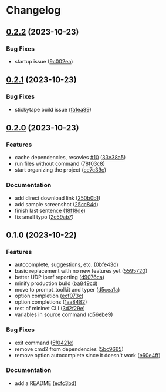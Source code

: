 # Changelog

## [0.2.2](https://github.com/oplik0/mn2/compare/v0.2.1...v0.2.2) (2023-10-23)


### Bug Fixes

* startup issue ([9c002ea](https://github.com/oplik0/mn2/commit/9c002ea14078ef2a25de0bae624318bcb4b641a5))

## [0.2.1](https://github.com/oplik0/mn2/compare/v0.2.0...v0.2.1) (2023-10-23)


### Bug Fixes

* stickytape build issue ([fa1ea89](https://github.com/oplik0/mn2/commit/fa1ea8905630317292b7654f2512ab5185559b64))

## [0.2.0](https://github.com/oplik0/mn2/compare/v0.1.0...v0.2.0) (2023-10-23)


### Features

* cache dependencies, resovles [#10](https://github.com/oplik0/mn2/issues/10) ([33e38a5](https://github.com/oplik0/mn2/commit/33e38a50b75dd2ad0f78a0ab77383736147c40a9))
* run files without command ([78f03c8](https://github.com/oplik0/mn2/commit/78f03c8b934505cc3578901da508a7653877bea4))
* start organizing the project ([ce7c39c](https://github.com/oplik0/mn2/commit/ce7c39c93ef3c826951b75ccea7a3b6592c29f88))


### Documentation

* add direct download link ([250b0b1](https://github.com/oplik0/mn2/commit/250b0b16bb5687187a3e38e7d43336b2d4dd9daa))
* add sample screenshot ([25cc84d](https://github.com/oplik0/mn2/commit/25cc84db9aa5f1e2c8da37043336eea721391fa9))
* finish last sentence ([18f18de](https://github.com/oplik0/mn2/commit/18f18de23bec634aeea2f6bb27b786873980dc36))
* fix small typo ([2e59ab7](https://github.com/oplik0/mn2/commit/2e59ab7412b2e23e59a49ad06048864c638c8788))

## 0.1.0 (2023-10-22)


### Features

* autocomplete, suggestions, etc. ([0bfe43d](https://github.com/oplik0/mn2/commit/0bfe43d973767f2f8b5a3e246801150f36400a2c))
* basic replacement with no new features yet ([5595720](https://github.com/oplik0/mn2/commit/5595720c5563a90de054f11c297a9a3782a3bf02))
* better UDP iperf reporting ([d9076ca](https://github.com/oplik0/mn2/commit/d9076ca43633a3ea8e925d9ab7f6311bf96df1eb))
* minify production build ([ba849cd](https://github.com/oplik0/mn2/commit/ba849cd4830fe640c9c842aef848d3ac327bad64))
* move to prompt_toolkit and typer ([d5cea1a](https://github.com/oplik0/mn2/commit/d5cea1a92384928e8476e52f6ad4204be82c80d0))
* option completion ([ecf073c](https://github.com/oplik0/mn2/commit/ecf073c8007c96df26f7f47b7f42ae3fa8ca80a1))
* option completions ([1aa8482](https://github.com/oplik0/mn2/commit/1aa848261f3fb52ab48fd84038df129fa6a28fd4))
* rest of mininet CLI ([3d2f29e](https://github.com/oplik0/mn2/commit/3d2f29e6b748e11fac89d7015e8fd6b934f6ca01))
* variables in source command ([d56ebe9](https://github.com/oplik0/mn2/commit/d56ebe98a5eaa057ba737ae860cccfad5a19aa21))


### Bug Fixes

* exit command ([5f0421e](https://github.com/oplik0/mn2/commit/5f0421e1ca6ed85c8ad5f7321f71ebf9d3e38fa5))
* remove cmd2 from dependencies ([5bc9665](https://github.com/oplik0/mn2/commit/5bc96653f58aeefc44be8b2147a778f137f26dde))
* remove option autocomplete since it doesn't work ([e60e4ff](https://github.com/oplik0/mn2/commit/e60e4ff4407603c871cd69df5372e25794436330))


### Documentation

* add a README ([ecfc3bd](https://github.com/oplik0/mn2/commit/ecfc3bd77c26e7f65e810c056cc5cd43d3108aa6))
